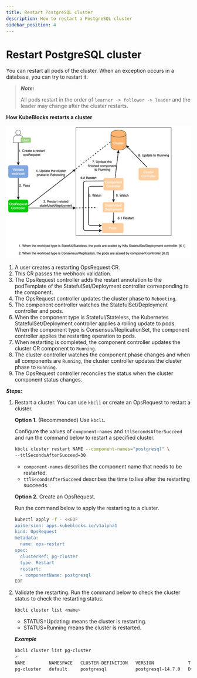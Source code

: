 ```yaml
---
title: Restart PostgreSQL cluster
description: How to restart a PostgreSQL cluster
sidebar_position: 4
---
```


# Restart PostgreSQL cluster
You can restart all pods of the cluster. When an exception occurs in a database, you can try to restart it.

> ***Note:*** 
> 
> All pods restart in the order of `learner -> follower -> leader` and the leader may change after the cluster restarts.

**How KubeBlocks restarts a cluster**

![Restart a cluster](../../../img/pgsql_cluster_restart.png)

1. A user creates a restarting OpsRequest CR.
2. This CR passes the webhook validation.
3. The OpsRequest controller adds the restart annotation to the podTemplate of the StatefulSet/Deployment controller corresponding to the component.
4. The OpsRequest controller updates the cluster phase to `Rebooting`.
5. The component controller watches the StatefulSet/Deployment controller and pods.
6. When the component type is Stateful/Stateless, the Kubernetes StatefulSet/Deployment controller applies a rolling update to pods. When the component type is Consensus/ReplicationSet, the component controller applies the restarting operation to pods. 
7. When restarting is completed, the component controller updates the cluster CR component to `Running`.
8. The cluster controller watches the component phase changes and when all components are `Running`, the cluster controller updates the cluster phase to `Running`.
9. The OpsRequest controller reconciles the status when the cluster component status changes.

***Steps:***

1. Restart a cluster.
  You can use `kbcli` or create an OpsRequest to restart a cluster.
  
   **Option 1.** (Recommended) Use `kbcli`.
   
   Configure the values of `component-names` and `ttlSecondsAfterSucceed` and run the command below to restart a specified cluster.
   ```bash
   kbcli cluster restart NAME --component-names="postgresql" \
   --ttlSecondsAfterSucceed=30
   ```
   - `component-names` describes the component name that needs to be restarted.
   - `ttlSecondsAfterSucceed` describes the time to live after the restarting succeeds.

   **Option 2.** Create an OpsRequest.

   Run the command below to apply the restarting to a cluster. 
   ```bash
   kubectl apply -f - <<EOF
   apiVersion: apps.kubeblocks.io/v1alpha1
   kind: OpsRequest
   metadata:
     name: ops-restart
   spec:
     clusterRef: pg-cluster
     type: Restart 
     restart:
     - componentName: postgresql
   EOF
   ```
2. Validate the restarting.
   Run the command below to check the cluster status to check the restarting status.
   ```bash
   kbcli cluster list <name>
   ```
   - STATUS=Updating: means the cluster is restarting.
   - STATUS=Running means the cluster is restarted.
   
   ***Example***

     ```bash
     kbcli cluster list pg-cluster
     >
     NAME         NAMESPACE   CLUSTER-DEFINITION   VERSION             TERMINATION-POLICY   STATUS    CREATED-TIME
     pg-cluster   default     postgresql           postgresql-14.7.0   Delete               Running   Mar 03,2023 18:28 UTC+0800
     ```

